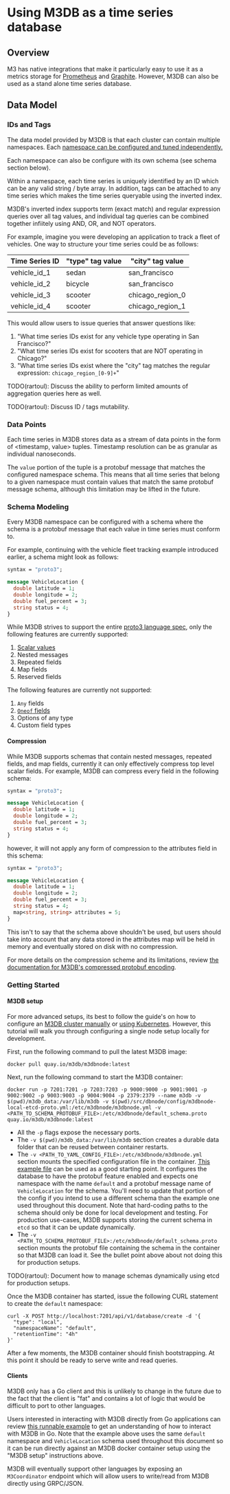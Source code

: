 # Using M3DB as a time series database

## Overview

M3 has native integrations that make it particularly easy to use it as a metrics storage for [Prometheus](../integrations/prometheus.md) and [Graphite](../integrations/graphite.md). However, M3DB can also be used as a stand alone time series database.

## Data Model

### IDs and Tags

The data model provided by M3DB is that each cluster can contain multiple namespaces. Each [namespace can be configured and tuned independently.](../operational_guide/namespace_configuration.md)

Each namespace can also be configure with its own schema (see schema section below).

Within a namespace, each time series is uniquely identified by an ID which can be any valid string / byte array. In addition, tags can be attached to any time series which makes the time series queryable using the inverted index.

M3DB's inverted index supports term (exact match) and regular expression queries over all tag values, and individual tag queries can be combined together infiitely using AND, OR, and NOT operators.

For example, imagine you were developing an application to track a fleet of vehicles. One way to structure your time series could be as follows:

| Time Series ID | "type" tag value | "city" tag value          |
|----------------|------------------|---------------------------|
| vehicle_id_1   | sedan            | san_francisco             |
| vehicle_id_2   | bicycle          | san_francisco             |
| vehicle_id_3   | scooter          | chicago_region_0          |
| vehicle_id_4   | scooter          | chicago_region_1          |

This would allow users to issue queries that answer questions like:

1. "What time series IDs exist for any vehicle type operating in San Francisco?"
2. "What time series IDs exist for scooters that are NOT operating in Chicago?"
3. "What time series IDs exist where the "city" tag matches the regular expression: `chicago_region_[0-9]+`"

TODO(rartoul): Discuss the ability to perform limited amounts of aggregation queries here as well.

TODO(rartoul): Discuss ID / tags mutability.

### Data Points

Each time series in M3DB stores data as a stream of data points in the form of <timestamp, value> tuples. Timestamp resolution can be as granular as individual nanoseconds.

The `value` portion of the tuple is a protobuf message that matches the configured namespace schema. This means that all time series that belong to a given namespace must contain values that match the same protobuf message schema, although this limitation may be lifted in the future.

### Schema Modeling

Every M3DB namespace can be configured with a schema where the schema is a protobuf message that each value in time series must conform to.

For example, continuing with the vehicle fleet tracking example introduced earlier, a schema might look as follows:

```protobuf
syntax = "proto3";

message VehicleLocation {
  double latitude = 1;
  double longitude = 2;
  double fuel_percent = 3;
  string status = 4;
}
```

While M3DB strives to support the entire [proto3 language spec](https://developers.google.com/protocol-buffers/docs/proto3), only the following features are currently supported:

1. [Scalar values](https://developers.google.com/protocol-buffers/docs/proto3#scalar)
2. Nested messages
3. Repeated fields
4. Map fields
5. Reserved fields

The following features are currently not supported:

1. `Any` fields
2. [`Oneof` fields](https://developers.google.com/protocol-buffers/docs/proto#oneof)
3. Options of any type
4. Custom field types

#### Compression

While M3DB supports schemas that contain nested messages, repeated fields, and map fields, currently it can only effectively compress top level scalar fields. For example, M3DB can compress every field in the following schema:

```protobuf
syntax = "proto3";

message VehicleLocation {
  double latitude = 1;
  double longitude = 2;
  double fuel_percent = 3;
  string status = 4;
}
```

however, it will not apply any form of compression to the attributes field in this schema:

```protobuf
syntax = "proto3";

message VehicleLocation {
  double latitude = 1;
  double longitude = 2;
  double fuel_percent = 3;
  string status = 4;
  map<string, string> attributes = 5;
}
```

This isn't to say that the schema above shouldn't be used, but users should take into account that any data stored in the attributes map will be held in memory and eventually stored on disk with no compression.

For more details on the compression scheme and its limitations, review [the documentation for M3DB's compressed protobuf encoding](https://github.com/m3db/m3/blob/master/src/dbnode/encoding/proto/docs/encoding.md).


### Getting Started

#### M3DB setup

For more advanced setups, its best to follow the guide's on how to configure an [M3DB cluster manually](./cluster_hard_way.md) or [using Kubernetes](./kubernetes.md). However, this tutorial will walk you through configuring a single node setup locally for development.

First, run the following command to pull the latest M3DB image:

```
docker pull quay.io/m3db/m3dbnode:latest
```

Next, run the following command to start the M3DB container:

```
docker run -p 7201:7201 -p 7203:7203 -p 9000:9000 -p 9001:9001 -p 9002:9002 -p 9003:9003 -p 9004:9004 -p 2379:2379 --name m3db -v $(pwd)/m3db_data:/var/lib/m3db -v $(pwd)/src/dbnode/config/m3dbnode-local-etcd-proto.yml:/etc/m3dbnode/m3dbnode.yml -v <PATH_TO_SCHEMA_PROTOBUF_FILE>:/etc/m3dbnode/default_schema.proto quay.io/m3db/m3dbnode:latest
```

- All the `-p` flags expose the necessary ports.
- The `-v $(pwd)/m3db_data:/var/lib/m3db` section creates a durable data folder that can be reused between container restarts.
- The `-v <PATH_TO_YAML_CONFIG_FILE>:/etc/m3dbnode/m3dbnode.yml` section mounts the specified configuration file in the container. [This example file](https://github.com/m3db/m3/blob/master/src/dbnode/config/m3dbnode-local-etcd-proto.yml) can be used as a good starting point. It configures the database to have the protobuf feature enabled and expects one namespace with the name `default` and a protobuf message name of `VehicleLocation` for the schema. You'll need to update that portion of the config if you intend to use a different schema than the example one used throughout this document. Note that hard-coding paths to the schema should only be done for local development and testing. For production use-cases, M3DB supports storing the current schema in `etcd` so that it can be update dynamically.
- The `-v <PATH_TO_SCHEMA_PROTOBUF_FILE>:/etc/m3dbnode/default_schema.proto` section mounts the protobuf file containing the schema in the container so that M3DB can load it. See the bullet point above about not doing this for production setups.

TODO(rartoul): Document how to manage schemas dynamically using etcd for production setups.

Once the M3DB container has started, issue the following CURL statement to create the `default` namespace:

```
curl -X POST http://localhost:7201/api/v1/database/create -d '{
  "type": "local",
  "namespaceName": "default",
  "retentionTime": "4h"
}'
```

After a few moments, the M3DB container should finish bootstrapping. At this point it should be ready to serve write and read queries.

#### Clients

M3DB only has a Go client and this is unlikely to change in the future due to the fact that the client is "fat" and contains a lot of logic that would be difficult to port to other languages.

Users interested in interacting with M3DB directly from Go applications can review [this runnable example](https://github.com/m3db/m3/tree/master/examples/dbnode/proto_client) to get an understanding of how to interact with M3DB in Go. Note that the example above uses the same `default` namespace and `VehicleLocation` schema used throughout this document so it can be run directly against an M3DB docker container setup using the "M3DB setup" instructions above.

M3DB will eventually support other languages by exposing an `M3Coordinator` endpoint which will allow users to write/read from M3DB directly using GRPC/JSON.